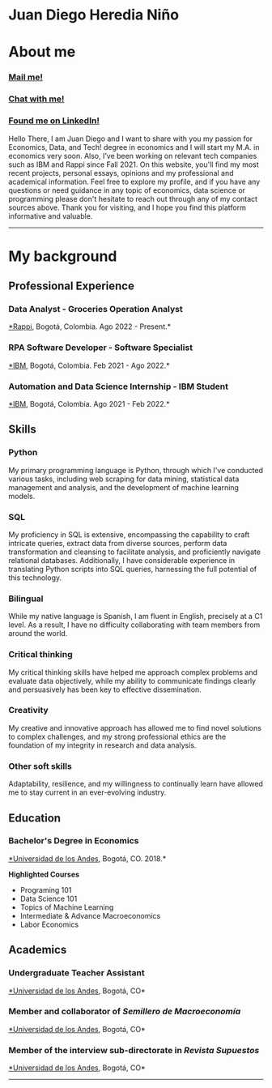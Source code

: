 # Juan Diego Heredia Niño

# About me

### [Mail me!](mailto:juandiegoheredianino@gmail.com)

### [Chat with me!](https://wa.me/message/Y3WWJJ7UV5WSM1)

### [Found me on LinkedIn!](https://www.linkedin.com/in/juan-diego-heredia-nino)

<aside> 
Hello There, I am Juan Diego and I want to share with you my passion for Economics, Data, and Tech!
degree in economics and I will start my M.A. in economics very soon. Also, I’ve been working on relevant tech companies such as IBM and Rappi since Fall 2021.
On this website, you'll find my most recent projects, personal essays, opinions and my professional and academical information. Feel free to explore my profile, and if you have any questions or need guidance in any topic of economics, data science or programming please don't hesitate to reach out through any of my contact sources above. Thank you for visiting, and I hope you find this platform informative and valuable.
</aside>

---

# My background

## Professional Experience

### Data Analyst - Groceries Operation Analyst

[*Rappi](https://about.rappi.com/es/inicio), Bogotá, Colombia. Ago 2022 - Present.*

### RPA Software Developer - Software Specialist

[*IBM](https://www.ibm.com/consulting), Bogotá, Colombia. Feb 2021 - Ago 2022.*

### Automation and Data Science Internship - IBM Student

[*IBM](https://www.ibm.com/consulting), Bogotá, Colombia. Ago 2021 - Feb 2022.*

## Skills

### Python

My primary programming language is Python, through which I've conducted various tasks, including web scraping for data mining, statistical data management and analysis, and the development of machine learning models.

### SQL

My proficiency in SQL is extensive, encompassing the capability to craft intricate queries, extract data from diverse sources, perform data transformation and cleansing to facilitate analysis, and proficiently navigate relational databases. Additionally, I have considerable experience in translating Python scripts into SQL queries, harnessing the full potential of this technology.

### Bilingual

While my native language is Spanish, I am fluent in English, precisely at a C1 level. As a result, I have no difficulty collaborating with team members from around the world.

### Critical thinking

My critical thinking skills have helped me approach complex problems and evaluate data objectively, while my ability to communicate findings clearly and persuasively has been key to effective dissemination. 

### Creativity

My creative and innovative approach has allowed me to find novel solutions to complex challenges, and my strong professional ethics are the foundation of my integrity in research and data analysis.

### Other soft skills

Adaptability, resilience, and my willingness to continually learn have allowed me to stay current in an ever-evolving industry.

## Education

### **Bachelor's Degree in Economics**

[*Universidad de los Andes](https://economia.uniandes.edu.co/), Bogotá, CO. 2018.*

**Highlighted Courses**

- Programing 101
- Data Science 101
- Topics of Machine Learning
- Intermediate & Advance Macroeconomics
- Labor Economics

## Academics

### Undergraduate Teacher Assistant

[*Universidad de los Andes](https://economia.uniandes.edu.co/), Bogotá, CO*

### Member and collaborator of *Semillero de Macroeconomía*

[*Universidad de los Andes](https://economia.uniandes.edu.co/), Bogotá, CO*

### Member of the interview sub-directorate in *Revista Supuestos*

[*Universidad de los Andes](https://economia.uniandes.edu.co/), Bogotá, CO*

---
